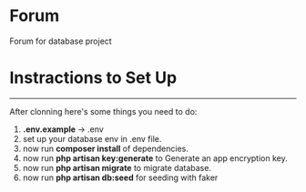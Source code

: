 # Forum
Forum for database project

# Instractions to Set Up
-------------------------
After clonning here's some things you need to do:
1. **.env.example** -> .env
2. set up your database env in .env file.
3. now run **composer install** of dependencies.
4. now run **php artisan key:generate** to Generate an app encryption key.
5. now run **php artisan migrate** to migrate database.
6. now run **php artisan db:seed** for seeding with faker
